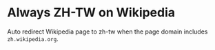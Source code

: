 # Always ZH-TW on Wikipedia
Auto redirect Wikipedia page to zh-tw when the page domain includes `zh.wikipedia.org`.